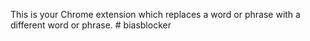 This is your Chrome extension which replaces a word or phrase with a different word or phrase. # biasblocker
